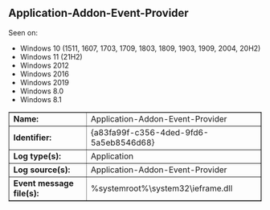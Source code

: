 ## Application-Addon-Event-Provider

Seen on:
* Windows 10 (1511, 1607, 1703, 1709, 1803, 1809, 1903, 1909, 2004, 20H2)
* Windows 11 (21H2)
* Windows 2012
* Windows 2016
* Windows 2019
* Windows 8.0
* Windows 8.1

<table border="1" class="docutils">
  <tbody>
    <tr>
      <td><b>Name:</b></td>
      <td>Application-Addon-Event-Provider</td>
    </tr>
    <tr>
      <td><b>Identifier:</b></td>
      <td>{a83fa99f-c356-4ded-9fd6-5a5eb8546d68}</td>
    </tr>
    <tr>
      <td><b>Log type(s):</b></td>
      <td>Application</td>
    </tr>
    <tr>
      <td><b>Log source(s):</b></td>
      <td>Application-Addon-Event-Provider</td>
    </tr>
    <tr>
      <td><b>Event message file(s):</b></td>
      <td>%systemroot%\system32\ieframe.dll</td>
    </tr>
  </tbody>
</table>

&nbsp;

